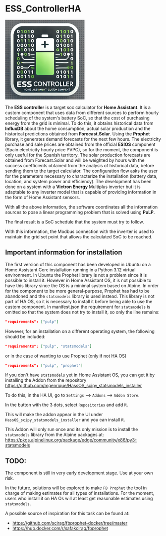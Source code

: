 # ESS_ControllerHA
![ess_controller](_images/icon.png)

The **ESS controller** is a target soc calculator for **Home Assistant**. It is a custom component that uses data from different sources to perform hourly scheduling of the system's battery SoC, so that the cost of purchasing energy from the grid is minimal. To do this, it obtains historical data from **InfluxDB** about the home consumption, actual solar production and the historical predictions obtained from **Forecast.Solar**.
Using the **Prophet** library, it generates demand forecasts for the next few hours.
The electricity purchase and sale prices are obtained from the official **ESIOS** component (Spain electricity hourly price PVPC), so for the moment, the component is only useful for the Spanish territory.
The solar production forecasts are obtained from Forecast.Solar and will be weighted by hours with the success coefficients obtained from the analysis of historical data, before sending them to the target calculator.
The configuration flow asks the user for the parameters necessary to characterize the installation (battery data, location, and system power and efficiency).
The development has been done on a system with a **Victron Energy** Multiplus inverter but it is adaptable to any inverter model that is capable of providing information in the form of Home Assistant sensors.

With all the above information, the software coordinates all the information sources to pose a linear programming problem that is solved using **PuLP**.

The final result is a SoC schedule that the system must try to follow.

With this information, the Modbus connection with the inverter is used to maintain the grid set point that allows the calculated SoC to be reached.

## Important information for installation
The first version of this component has been developed in Ubuntu on a Home Assistant Core installation running in a Python 3.12 virtual environment.
In Ubuntu the Prophet library is not a problem since it is possible to install it. However in Home Assistant OS, it is not possible to have this library since the OS is a minimal system based on Alpine.
In order for the component to be more general-purpose, Prophet has had to be abandoned and the `statsmodels` library is used instead. This library is not part of HA OS, so it is necessary to install it before being able to use the custom component.
In manifest.json the requirement for `statsmodels` is omitted so that the system does not try to install it, so only the line remains:
```json
"requirements": ["pulp"]
```
However, for an installation on a different operating system, the following should be included:
```json
"requirements": ["pulp", "statsmodels"]
```
or in the case of wanting to use Prophet (only if not HA OS)
```json
"requirements": ["pulp", "prophet"]
```

If you don't have `statsmodels` yet in Home Assistant OS, you can get it by installing the Addon from the repository
https://github.com/mgenrique/HassOS_scipy_statsmodels_installer

To do this, in the HA UI, go to `Settings` --> `Addons` --> `Addon Store`.

In the button with the 3 dots, select `Repositories` and add it.

This will make the addon appear in the UI under `HassOS_scipy_statsmodels_installer` and you can install it.

This Addon will only run once and its only mission is to install the `statsmodels` library from the Alpine packages at:
https://pkgs.alpinelinux.org/package/edge/community/x86/py3-statsmodels


## TODO:
The component is still in very early development stage. Use at your own risk.

In the future, solutions will be explored to make `FB Prophet` the tool in charge of making estimates for all types of installations. For the moment, users who install it on HA Os will at least get reasonable estimates using `statsmodels`.

A possible source of inspiration for this task can be found at:
- https://github.com/scirag/fbprophet-docker/tree/master
- https://hub.docker.com/r/safakcirag/fbprophet
